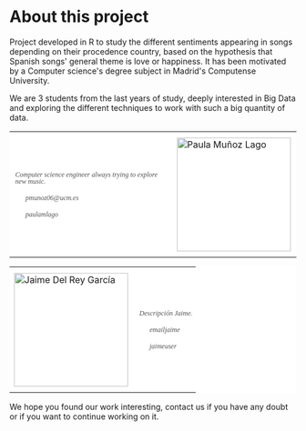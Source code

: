 # About this project
Project developed in R to study the different sentiments appearing in songs depending on their procedence country, based on the hypothesis that Spanish songs' general theme is love or happiness. It has been motivated by a Computer science's degree subject in Madrid's Computense University.

We are 3 students from the last years of study, deeply interested in Big Data and exploring the different techniques to work with such a big quantity of data.

<table align = "center" border="0" cellpadding="0" cellspacing="0" style="background-color:#FFFFFF; border:0px solid #CCCCCC;">
  <tr>
    <td valign="center" style="color:#505050; font-family:Georgia, serif; font-size:12px; font-style:italic; line-height:100%; padding-top:10px; padding-right;10px; padding-bottom:10px; padding-left:10px;">
      <p>Computer science engineer always trying to explore new music.</p>
      <p><img src = "https://banner2.kisspng.com/20180718/vws/kisspng-email-logo-bounce-address-computer-icons-message-online-application-5b4f433eed6ac1.5937710415319212149725.jpg" width="15" /> pmunoz06@ucm.es</p>
      <p><img src = "https://image.flaticon.com/icons/svg/25/25231.svg" width = "15"> paulamlago</p>
    </td>
    <td style="padding-top:10px; padding-right:10px; padding-bottom:10px;">
      <img src="https://avatars1.githubusercontent.com/u/26903852?s=460&v=4" 
       width="200" 
       alt="Paula Muñoz Lago"/>
    </td>
  </tr>   
</table>

<table align = "center" border="0" cellpadding="0" cellspacing="0" style="background-color:#FFFFFF; border:0px solid #CCCCCC;">
  <tr>
    <td style="padding-top:10px; padding-right:10px; padding-bottom:10px;">
      <img src="https://avatars0.githubusercontent.com/u/24291803?s=400&v=4" 
       width="200" 
       alt="Jaime Del Rey García"/>
    </td>
    <td valign="center" style="color:#505050; font-family:Georgia, serif; font-size:12px; font-style:italic; line-height:100%; padding-top:10px; padding-right;10px; padding-bottom:10px; padding-left:10px;">
      <p>Descripción Jaime.</p>
      <p><img src = "https://banner2.kisspng.com/20180718/vws/kisspng-email-logo-bounce-address-computer-icons-message-online-application-5b4f433eed6ac1.5937710415319212149725.jpg" width="15" /> emailjaime</p>
      <p><img src = "https://image.flaticon.com/icons/svg/25/25231.svg" width = "15"> jaimeuser</p>
    </td>
  </tr>   
</table>

We hope you found our work interesting, contact us if you have any doubt or if you want to continue working on it.
